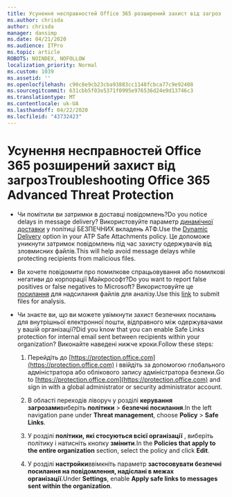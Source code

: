 ```yaml
---
title: Усунення несправностей Office 365 розширений захист від загроз
ms.author: chrisda
author: chrisda
manager: dansimp
ms.date: 04/21/2020
ms.audience: ITPro
ms.topic: article
ROBOTS: NOINDEX, NOFOLLOW
localization_priority: Normal
ms.custom: 1039
ms.assetid: ''
ms.openlocfilehash: c90c8e9cb23cba93883cc1148fcbca77c9e92408
ms.sourcegitcommit: 631cbb5f03e5371f0995e976536d24e9d13746c3
ms.translationtype: MT
ms.contentlocale: uk-UA
ms.lasthandoff: 04/22/2020
ms.locfileid: "43732423"
---
```

# <a name="troubleshooting-office-365-advanced-threat-protection"></a><span data-ttu-id="660ba-102">Усунення несправностей Office 365 розширений захист від загроз</span><span class="sxs-lookup"><span data-stu-id="660ba-102">Troubleshooting Office 365 Advanced Threat Protection</span></span>

- <span data-ttu-id="660ba-103">Чи помітили ви затримки в доставці повідомлень?</span><span class="sxs-lookup"><span data-stu-id="660ba-103">Do you notice delays in message delivery?</span></span> <span data-ttu-id="660ba-104">Використовуйте параметр [динамічної доставки](https://docs.microsoft.com/office365/securitycompliance/dynamic-delivery-and-previewing) у політиці БЕЗПЕЧНИХ вкладень АТФ.</span><span class="sxs-lookup"><span data-stu-id="660ba-104">Use the [Dynamic Delivery](https://docs.microsoft.com/office365/securitycompliance/dynamic-delivery-and-previewing) option in your ATP Safe Attachments policy.</span></span> <span data-ttu-id="660ba-105">Це допоможе уникнути затримок повідомлень під час захисту одержувачів від зловмисних файлів.</span><span class="sxs-lookup"><span data-stu-id="660ba-105">This will help avoid message delays while protecting recipients from malicious files.</span></span>

- <span data-ttu-id="660ba-106">Ви хочете повідомити про помилкове спрацьовування або помилкові негативи до корпорації Майкрософт?</span><span class="sxs-lookup"><span data-stu-id="660ba-106">Do you want to report false positives or false negatives to Microsoft?</span></span> <span data-ttu-id="660ba-107">Використовуйте це [посилання](https://www.microsoft.com/wdsi/filesubmission/) для надсилання файлів для аналізу.</span><span class="sxs-lookup"><span data-stu-id="660ba-107">Use this [link](https://www.microsoft.com/wdsi/filesubmission/) to submit files for analysis.</span></span>

- <span data-ttu-id="660ba-108">Чи знаєте ви, що ви можете увімкнути захист безпечних посилань для внутрішньої електронної пошти, відправного між одержувачами у вашій організації?</span><span class="sxs-lookup"><span data-stu-id="660ba-108">Did you know that you can enable Safe Links protection for internal email sent between recipients within your organization?</span></span> <span data-ttu-id="660ba-109">Виконайте наведені нижче кроки.</span><span class="sxs-lookup"><span data-stu-id="660ba-109">Follow these steps:</span></span>

  1. <span data-ttu-id="660ba-110">Перейдіть до [https://protection.office.com](https://protection.office.com) і ввійдіть за допомогою глобального адміністратора або облікового запису адміністратора безпеки.</span><span class="sxs-lookup"><span data-stu-id="660ba-110">Go to [https://protection.office.com](https://protection.office.com) and sign in with a global administrator or security administrator account.</span></span>

  2. <span data-ttu-id="660ba-111">В області переходів ліворуч у розділі **керування загрозами**виберіть **політики** \> **безпечні посилання**.</span><span class="sxs-lookup"><span data-stu-id="660ba-111">In the left navigation pane under **Threat management**, choose **Policy** \> **Safe Links**.</span></span>

  3. <span data-ttu-id="660ba-112">У розділі **політики, які стосуються всієї організації** , виберіть політику і натисніть кнопку **змінити**.</span><span class="sxs-lookup"><span data-stu-id="660ba-112">In the **Policies that apply to the entire organization** section, select the policy and click **Edit**.</span></span>

  4. <span data-ttu-id="660ba-113">У розділі **настройки**ввімкніть параметр **застосовувати безпечні посилання на повідомлення, надіслані в межах організації**.</span><span class="sxs-lookup"><span data-stu-id="660ba-113">Under **Settings**, enable **Apply safe links to messages sent within the organization**.</span></span>
